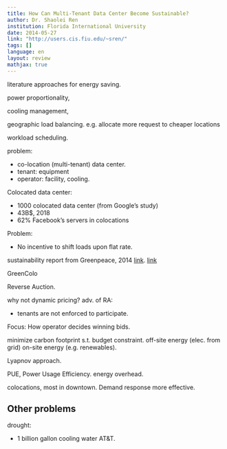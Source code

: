 ```yaml
---
title: How Can Multi-Tenant Data Center Become Sustainable?
author: Dr. Shaolei Ren
institution: Florida International University
date: 2014-05-27
link: "http://users.cis.fiu.edu/~sren/"
tags: []
language: en
layout: review
mathjax: true
---
```


literature approaches for energy saving.

power proportionality,

cooling management, 

geographic load balancing.
e.g. allocate more request to cheaper locations

workload scheduling.

problem: 

   * co-location (multi-tenant) data center.
   * tenant: equipment
   * operator: facility, cooling.

Colocated data center:

   * 1000 colocated data center (from Google’s study)
   * 43B$, 2018
   * 62% Facebook’s servers in colocations

Problem:

   * No incentive to shift loads upon flat rate.

sustainability report from Greenpeace, 2014
[link](http://www.theguardian.com/sustainable-business/greenpeace-report-google-facebook-apple-green-data-centers).
[link](http://www.greenpeace.org/usa/Global/usa/planet3/PDFs/clickingclean.pdf)

GreenColo

Reverse Auction.

why not dynamic pricing?
adv. of RA:

   * tenants are not enforced to participate.

Focus: How operator decides winning bids.

minimize carbon footprint s.t. budget constraint.
off-site energy (elec. from grid) on-site energy (e.g. renewables).

Lyapnov approach.

PUE, Power Usage Efficiency. energy overhead.

colocations, most in downtown. Demand response more effective.

## Other problems

drought:

   * 1 billion gallon cooling water AT&T.

